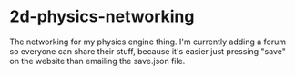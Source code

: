 # 2d-physics-networking
The networking for my physics engine thing.
I'm currently adding a forum so everyone
can share their stuff, because it's easier
just pressing "save" on the website than
emailing the save.json file.
